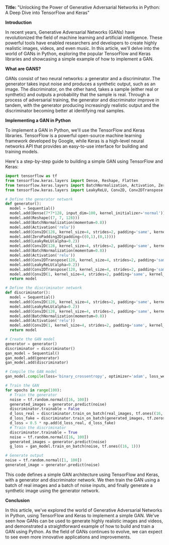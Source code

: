 **Title:** "Unlocking the Power of Generative Adversarial Networks in Python: A Deep Dive into TensorFlow and Keras"

**Introduction**

In recent years, Generative Adversarial Networks (GANs) have revolutionized the field of machine learning and artificial intelligence. These powerful tools have enabled researchers and developers to create highly realistic images, videos, and even music. In this article, we'll delve into the world of GANs in Python, exploring the popular TensorFlow and Keras libraries and showcasing a simple example of how to implement a GAN.

**What are GANS?**

GANs consist of two neural networks: a generator and a discriminator. The generator takes input noise and produces a synthetic output, such as an image. The discriminator, on the other hand, takes a sample (either real or synthetic) and outputs a probability that the sample is real. Through a process of adversarial training, the generator and discriminator improve in tandem, with the generator producing increasingly realistic output and the discriminator becoming better at identifying real samples.

**Implementing a GAN in Python**

To implement a GAN in Python, we'll use the TensorFlow and Keras libraries. TensorFlow is a powerful open-source machine learning framework developed by Google, while Keras is a high-level neural networks API that provides an easy-to-use interface for building and training models.

Here's a step-by-step guide to building a simple GAN using TensorFlow and Keras:
```python
import tensorflow as tf
from tensorflow.keras.layers import Dense, Reshape, Flatten
from tensorflow.keras.layers import BatchNormalization, Activation, ZeroPadding2D
from tensorflow.keras.layers import LeakyReLU, Conv2D, Conv2DTranspose

# Define the generator network
def generator():
  model = Sequential()
  model.add(Dense(7*7*128, input_dim=100, kernel_initializer='normal'))
  model.add(Reshape((7, 7, 128)))
  model.add(BatchNormalization(momentum=0.8))
  model.add(Activation('relu'))
  model.add(Conv2D(128, kernel_size=4, strides=2, padding='same', kernel_initializer='normal'))
  model.add(ZeroPadding2D(padding=((0,1),(0,1))))
  model.add(LeakyReLU(alpha=0.2))
  model.add(Conv2D(128, kernel_size=4, strides=2, padding='same', kernel_initializer='normal'))
  model.add(BatchNormalization(momentum=0.8))
  model.add(Activation('relu'))
  model.add(Conv2DTranspose(128, kernel_size=4, strides=2, padding='same', kernel_initializer='normal'))
  model.add(LeakyReLU(alpha=0.2))
  model.add(Conv2DTranspose(128, kernel_size=4, strides=2, padding='same', kernel_initializer='normal'))
  model.add(Conv2D(1, kernel_size=4, strides=2, padding='same', kernel_initializer='normal', activation='tanh'))
  return model

# Define the discriminator network
def discriminator():
  model = Sequential()
  model.add(Conv2D(128, kernel_size=4, strides=2, padding='same', kernel_initializer='normal'))
  model.add(LeakyReLU(alpha=0.2))
  model.add(Conv2D(128, kernel_size=4, strides=2, padding='same', kernel_initializer='normal'))
  model.add(BatchNormalization(momentum=0.8))
  model.add(Activation('relu'))
  model.add(Conv2D(1, kernel_size=4, strides=2, padding='same', kernel_initializer='normal', activation='sigmoid'))
  return model

# Create the GAN model
generator = generator()
discriminator = discriminator()
gan_model = Sequential()
gan_model.add(generator)
gan_model.add(discriminator)

# Compile the GAN model
gan_model.compile(loss='binary_crossentropy', optimizer='adam', loss_weights=[0.5])

# Train the GAN
for epochs in range(100):
  # Train the generator
  noise = tf.random.normal([16, 100])
  generated_images = generator.predict(noise)
  discriminator.trainable = False
  d_loss_real = discriminator.train_on_batch(real_images, tf.ones((16, 1)))
  d_loss_fake = discriminator.train_on_batch(generated_images, tf.zeros((16, 1)))
  d_loss = 0.5 * np.add(d_loss_real, d_loss_fake)
  # Train the discriminator
  discriminator.trainable = True
  noise = tf.random.normal([16, 100])
  generated_images = generator.predict(noise)
  g_loss = gan_model.train_on_batch(noise, tf.ones((16, 1)))

# Generate output
noise = tf.random.normal([1, 100])
generated_image = generator.predict(noise)
```
This code defines a simple GAN architecture using TensorFlow and Keras, with a generator and discriminator network. We then train the GAN using a batch of real images and a batch of noise inputs, and finally generate a synthetic image using the generator network.

**Conclusion**

In this article, we've explored the world of Generative Adversarial Networks in Python, using TensorFlow and Keras to implement a simple GAN. We've seen how GANs can be used to generate highly realistic images and videos, and demonstrated a straightforward example of how to build and train a GAN using Python. As the field of GANs continues to evolve, we can expect to see even more innovative applications and improvements.